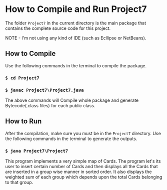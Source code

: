 # How to Compile and Run Project7

The folder `Project7` in the current directory is the main package that contains the complete source code for this project.

NOTE - I'm not using any kind of IDE (such as Ecllipse or NetBeans).

## How to Compile

Use the following commands in the terminal to compile the package.
### `$ cd Project7`
### `$ javac Project7\Project7.java`

The above commands will Compile whole package and generate Bytecode(.class files) for each public class.

## How to Run

After the compilation, make sure you must be in the `Project7` directory.
Use the following commands in the terminal to generate the outputs.
### `$ java Project7\Project7`

This program implements a very simple map of Cards. The program let's its user to insert certain number of Cards and then displays all the Cards that are inserted in a group wise manner in sorted order. It also displays the weighted sum of each group which depends upon the total Cards belonging to that group.
